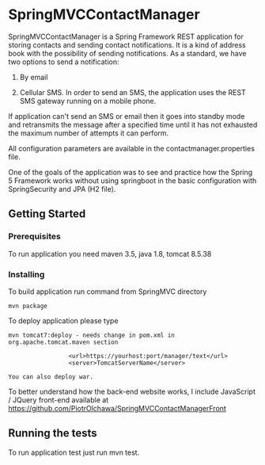 # SpringMVCContactManager

SpringMVCContactManager is a Spring Framework REST application for storing contacts and sending contact notifications. 
It is a kind of address book with the possibility of sending notifications. 
As a standard, we have two options to send a notification: 

1. By email
 
2. Cellular SMS. In order to send an SMS, the application uses the REST SMS gateway running on a mobile phone.

If application can't send an SMS or email then it 
goes into standby mode and retransmits the message after a specified 
time until it has not exhausted the maximum number of attempts it can perform.

All configuration parameters are available in the contactmanager.properties file.

One of the goals of the application was to see and practice how the Spring 5 Framework 
works without using springboot in the basic configuration with SpringSecurity and JPA (H2 file).

## Getting Started

### Prerequisites

To run application you need maven 3.5, java 1.8, tomcat 8.5.38

### Installing

To build application run command from SpringMVC directory

```
mvn package
```

To deploy application please type 

```
mvn tomcat7:deploy - needs change in pom.xml in org.apache.tomcat.maven section
                 
                 <url>https://yourhost:port/manager/text</url>
                 <server>TomcatServerName</server>

You can also deploy war.
```

To better understand how the back-end website works, I include JavaScript / JQuery front-end available
at https://github.com/PiotrOlchawa/SpringMVCContactManagerFront


## Running the tests

To run application test just run mvn test.

